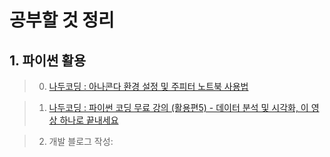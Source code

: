 # 공부할 것 정리

## 1. 파이썬 활용 

> 0. [나두코딩 : 아나콘다 환경 설정 및 주피터 노트북 사용법](https://www.youtube.com/watch?v=dJfq-eCi7KI&t=1854s)



> 1. [나두코딩 : 파이썬 코딩 무료 강의 (활용편5) - 데이터 분석 및 시각화, 이 영상 하나로 끝내세요](https://www.youtube.com/watch?v=PjhlUzp_cU0&list=PLMsa_0kAjjrd8hYYCwbAuDsXZmHpqHvlV&index=6) 

> 2. 개발 블로그 작성:
